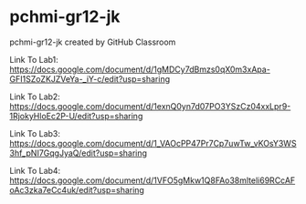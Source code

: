 # pchmi-gr12-jk
pchmi-gr12-jk created by GitHub Classroom

Link To Lab1: https://docs.google.com/document/d/1gMDCy7dBmzs0qX0m3xApa-GFI1SZoZKJZVeYa-_iY-c/edit?usp=sharing

Link To Lab2: https://docs.google.com/document/d/1exnQ0yn7d07PO3YSzCz04xxLpr9-1RjokyHloEc2P-U/edit?usp=sharing

Link To Lab3: https://docs.google.com/document/d/1_VAOcPP47Pr7Cp7uwTw_vKOsY3WS3hf_pNI7GqgJyaQ/edit?usp=sharing

Link To Lab4: https://docs.google.com/document/d/1VFO5gMkw1Q8FAo38mlteli69RCcAFoAc3zka7eCc4uk/edit?usp=sharing
